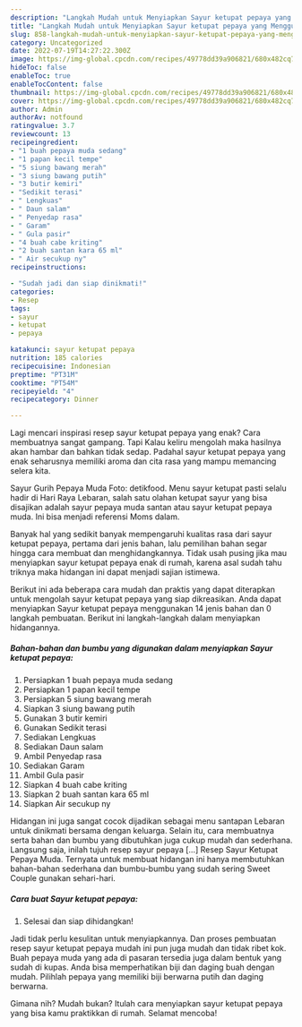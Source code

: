 ```yaml
---
description: "Langkah Mudah untuk Menyiapkan Sayur ketupat pepaya yang Menggugah Selera, Buat Buka Puasa}"
title: "Langkah Mudah untuk Menyiapkan Sayur ketupat pepaya yang Menggugah Selera, Buat Buka Puasa}"
slug: 858-langkah-mudah-untuk-menyiapkan-sayur-ketupat-pepaya-yang-menggugah-selera-buat-buka-puasa
category: Uncategorized
date: 2022-07-19T14:27:22.300Z
image: https://img-global.cpcdn.com/recipes/49778dd39a906821/680x482cq70/sayur-ketupat-pepaya-foto-resep-utama.jpg
hideToc: false
enableToc: true
enableTocContent: false
thumbnail: https://img-global.cpcdn.com/recipes/49778dd39a906821/680x482cq70/sayur-ketupat-pepaya-foto-resep-utama.jpg
cover: https://img-global.cpcdn.com/recipes/49778dd39a906821/680x482cq70/sayur-ketupat-pepaya-foto-resep-utama.jpg
author: Admin
authorAv: notfound
ratingvalue: 3.7
reviewcount: 13
recipeingredient:
- "1 buah pepaya muda sedang"
- "1 papan kecil tempe"
- "5 siung bawang merah"
- "3 siung bawang putih"
- "3 butir kemiri"
- "Sedikit terasi"
- " Lengkuas"
- " Daun salam"
- " Penyedap rasa"
- " Garam"
- " Gula pasir"
- "4 buah cabe kriting"
- "2 buah santan kara 65 ml"
- " Air secukup ny"
recipeinstructions:

- "Sudah jadi dan siap dinikmati!"
categories:
- Resep
tags:
- sayur
- ketupat
- pepaya

katakunci: sayur ketupat pepaya 
nutrition: 185 calories
recipecuisine: Indonesian
preptime: "PT31M"
cooktime: "PT54M"
recipeyield: "4"
recipecategory: Dinner

---
```



Lagi mencari inspirasi resep sayur ketupat pepaya yang enak? Cara membuatnya sangat gampang. Tapi Kalau keliru mengolah maka hasilnya akan hambar dan bahkan tidak sedap. Padahal sayur ketupat pepaya yang enak seharusnya memiliki aroma dan cita rasa yang mampu memancing selera kita.


Sayur Gurih Pepaya Muda Foto: detikfood. Menu sayur ketupat pasti selalu hadir di Hari Raya Lebaran, salah satu olahan ketupat sayur yang bisa disajikan adalah sayur pepaya muda santan atau sayur ketupat pepaya muda. Ini bisa menjadi referensi Moms dalam.

Banyak hal yang sedikit banyak mempengaruhi kualitas rasa dari sayur ketupat pepaya, pertama dari jenis bahan, lalu pemilihan bahan segar hingga cara membuat dan menghidangkannya. Tidak usah pusing jika mau menyiapkan sayur ketupat pepaya enak di rumah, karena asal sudah tahu triknya maka hidangan ini dapat menjadi sajian istimewa.


Berikut ini ada beberapa cara mudah dan praktis yang dapat diterapkan untuk mengolah sayur ketupat pepaya yang siap dikreasikan. Anda dapat menyiapkan Sayur ketupat pepaya menggunakan 14 jenis bahan dan 0 langkah pembuatan. Berikut ini langkah-langkah dalam menyiapkan hidangannya.

<!--inarticleads1-->

##### Bahan-bahan dan bumbu yang digunakan dalam menyiapkan Sayur ketupat pepaya:

1. Persiapkan 1 buah pepaya muda sedang
1. Persiapkan 1 papan kecil tempe
1. Persiapkan 5 siung bawang merah
1. Siapkan 3 siung bawang putih
1. Gunakan 3 butir kemiri
1. Gunakan Sedikit terasi
1. Sediakan  Lengkuas
1. Sediakan  Daun salam
1. Ambil  Penyedap rasa
1. Sediakan  Garam
1. Ambil  Gula pasir
1. Siapkan 4 buah cabe kriting
1. Siapkan 2 buah santan kara 65 ml
1. Siapkan  Air secukup ny


Hidangan ini juga sangat cocok dijadikan sebagai menu santapan Lebaran untuk dinikmati bersama dengan keluarga. Selain itu, cara membuatnya serta bahan dan bumbu yang dibutuhkan juga cukup mudah dan sederhana. Langsung saja, inilah tujuh resep sayur pepaya […] Resep Sayur Ketupat Pepaya Muda. Ternyata untuk membuat hidangan ini hanya membutuhkan bahan-bahan sederhana dan bumbu-bumbu yang sudah sering Sweet Couple gunakan sehari-hari. 

<!--inarticleads2-->

##### Cara buat Sayur ketupat pepaya:


1. Selesai dan siap dihidangkan!

Jadi tidak perlu kesulitan untuk menyiapkannya. Dan proses pembuatan resep sayur ketupat pepaya mudah ini pun juga mudah dan tidak ribet kok. Buah pepaya muda yang ada di pasaran tersedia juga dalam bentuk yang sudah di kupas. Anda bisa memperhatikan biji dan daging buah dengan mudah. Pilihlah pepaya yang memiliki biji berwarna putih dan daging berwarna. 

Gimana nih? Mudah bukan? Itulah cara menyiapkan sayur ketupat pepaya yang bisa kamu praktikkan di rumah. Selamat mencoba!

